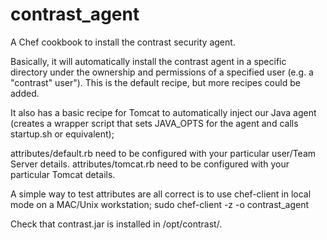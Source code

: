 # contrast_agent

A Chef cookbook to install the contrast security agent.

Basically, it will automatically install the contrast agent in a specific directory under the ownership and permissions of a specified user (e.g. a "contrast" user"). This is the default recipe, but more recipes could be added.

It also has a basic recipe for Tomcat to automatically inject our Java agent (creates a wrapper script that sets JAVA_OPTS for the agent and calls startup.sh or equivalent);

attributes/default.rb need to be configured with your particular user/Team Server details.
attributes/tomcat.rb need to be configured with your particular Tomcat details.

A simple way to test attributes are all correct is to use chef-client in local mode on a MAC/Unix workstation;
sudo chef-client -z -o contrast_agent

Check that contrast.jar is installed in /opt/contrast/.

